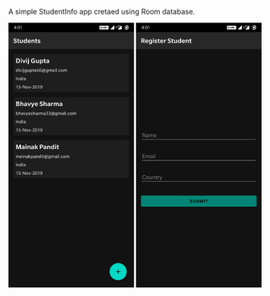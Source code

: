 A simple StudentInfo app cretaed using Room database.



<img src="screenshots/1.jpg" width="250">


<img src="screenshots/2.jpg" width="250">
